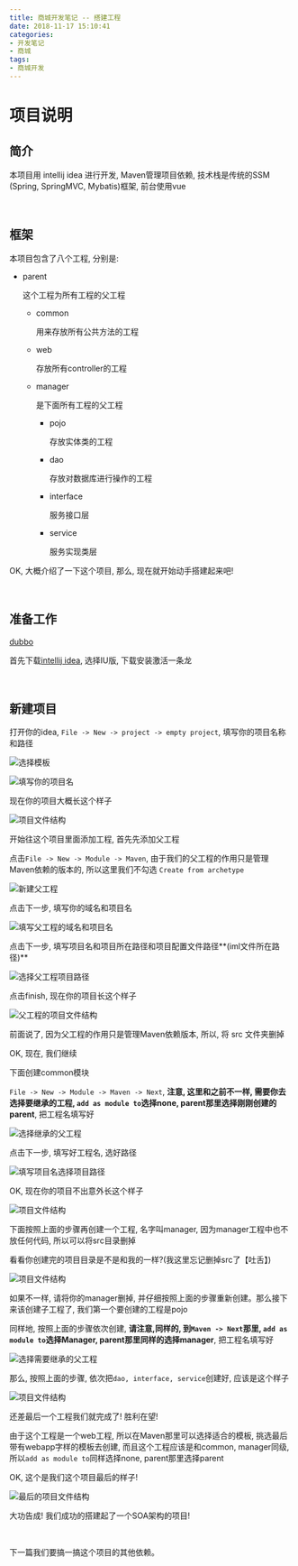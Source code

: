 ```yaml
---
title: 商城开发笔记 -- 搭建工程
date: 2018-11-17 15:10:41
categories:
- 开发笔记
- 商城
tags:
- 商城开发
---
```


# 项目说明

## 简介

本项目用 intellij idea 进行开发, Maven管理项目依赖, 技术栈是传统的SSM (Spring, SpringMVC, Mybatis)框架, 前台使用vue

<!--more-->

<br>

## 框架

本项目包含了八个工程, 分别是:

* parent

  这个工程为所有工程的父工程

  * common

    用来存放所有公共方法的工程

  * web

    存放所有controller的工程

  * manager

    是下面所有工程的父工程

    * pojo

      存放实体类的工程

    * dao

      存放对数据库进行操作的工程

    * interface

      服务接口层

    * service

      服务实现类层

OK, 大概介绍了一下这个项目, 那么, 现在就开始动手搭建起来吧!

<br>

## 准备工作

[dubbo](http://dubbo.apache.org/zh-cn/docs/user/preface/background.html)

首先下载[intellij idea](http://www.jetbrains.com/idea/), 选择IU版, 下载安装激活一条龙

<br>

## 新建项目

打开你的idea, `File -> New -> project -> empty project`, 填写你的项目名称和路径

![选择模板](/images/my-project/shopping-mall/idea-create-project0.png)

![填写你的项目名](/images/my-project/shopping-mall/idea-create-project1.png)

现在你的项目大概长这个样子

![项目文件结构](/images/my-project/shopping-mall/idea-create-project2.png)

开始往这个项目里面添加工程, 首先先添加父工程

点击`File -> New -> Module -> Maven`, 由于我们的父工程的作用只是管理Maven依赖的版本的, 所以这里我们不勾选 `Create from archetype`

![新建父工程](/images/my-project/shopping-mall/idea-create-project3.png)

点击下一步, 填写你的域名和项目名

![填写父工程的域名和项目名](/images/my-project/shopping-mall/idea-create-project4.png)

点击下一步, 填写项目名和项目所在路径和项目配置文件路径**(iml文件所在路径)**

![选择父工程项目路径](/images/my-project/shopping-mall/idea-create-project5.png)

点击finish, 现在你的项目长这个样子

![父工程的项目文件结构](/images/my-project/shopping-mall/idea-create-project6.png)

前面说了, 因为父工程的作用只是管理Maven依赖版本, 所以, 将 src 文件夹删掉

OK, 现在, 我们继续

下面创建common模块

`File -> New -> Module -> Maven -> Next`, **注意, 这里和之前不一样, 需要你去选择要继承的工程, `add as module to`选择none, parent那里选择刚刚创建的parent**, 把工程名填写好

![选择继承的父工程](/images/my-project/shopping-mall/idea-create-project7.png)

点击下一步, 填写好工程名, 选好路径

![填写项目名选择项目路径](/images/my-project/shopping-mall/idea-create-project8.png)

OK, 现在你的项目不出意外长这个样子

![项目文件结构](/images/my-project/shopping-mall/idea-create-project9.png)

下面按照上面的步骤再创建一个工程, 名字叫manager, 因为manager工程中也不放任何代码, 所以可以将src目录删掉

看看你创建完的项目目录是不是和我的一样?(我这里忘记删掉src了【吐舌】)

![项目文件结构](/images/my-project/shopping-mall/idea-create-project10.png)

如果不一样, 请将你的manager删掉, 并仔细按照上面的步骤重新创建。那么接下来该创建子工程了, 我们第一个要创建的工程是pojo

同样地, 按照上面的步骤依次创建, **请注意,同样的, 到`Maven -> Next`那里, `add as module to`选择Manager, parent那里同样的选择manager**, 把工程名填写好

![选择需要继承的父工程](/images/my-project/shopping-mall/idea-create-project11.png)

那么, 按照上面的步骤, 依次把`dao, interface, service`创建好, 应该是这个样子

![项目文件结构](/images/my-project/shopping-mall/idea-create-project12.png)

还差最后一个工程我们就完成了! 胜利在望!

由于这个工程是一个web工程, 所以在Maven那里可以选择适合的模板, 挑选最后带有webapp字样的模板去创建, 而且这个工程应该是和common, manager同级, 所以`add as module to`同样选择none, parent那里选择parent

OK, 这个是我们这个项目最后的样子!

![最后的项目文件结构](/images/my-project/shopping-mall/idea-create-project13.png)

大功告成! 我们成功的搭建起了一个SOA架构的项目!

<br>

下一篇我们要搞一搞这个项目的其他依赖。